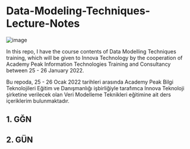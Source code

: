 # Data-Modeling-Techniques-Lecture-Notes

![image](https://user-images.githubusercontent.com/5441882/150488590-45052ddd-b278-48c1-a409-535bf3fc22b8.png)

In this repo, I have the course contents of Data Modelling Techniques training, which will be given to Innova Technology by the cooperation of Academy Peak Information Technologies Training and Consultancy between 25 - 26 January 2022.

Bu repoda, 25 - 26 Ocak 2022 tarihleri arasında Academy Peak Bilgi Teknolojileri Eğitim ve Danışmanlığı işbirliğiyle tarafımca Innova Teknoloji şirketine verilecek olan Veri Modelleme Teknikleri eğitimine ait ders içeriklerim bulunmaktadır.

## 1. GĞN



## 2. GÜN
